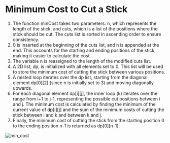 # Minimum Cost to Cut a Stick
1. The function minCost takes two parameters: n, which represents the length of the stick, and cuts, which is a list of the positions where the stick should be cut.
The cuts list is sorted in ascending order to ensure consistency.
2. 0 is inserted at the beginning of the cuts list, and n is appended at the end. This accounts for the starting and ending positions of the stick, making it easier to calculate the cost.
3. The variable n is reassigned to the length of the modified cuts list.
4. A 2D list, dp, is initialized with all elements set to 0. This list will be used to store the minimum cost of cutting the stick between various positions.
5. A nested loop iterates over the dp list, starting from the diagonal element dp[0][2] (since n is initially set to 3) and moving diagonally upwards.
6. For each diagonal element dp[i][j], the inner loop (k) iterates over the range from i+1 to j-1, representing the possible cut positions between i and j. The minimum cost is calculated by finding the minimum of the current value of dp[i][j] and the sum of the minimum costs of cutting the stick between i and k and between k and j.
7. Finally, the minimum cost of cutting the stick from the starting position 0 to the ending position n-1 is returned as dp[0][n-1].

![min_cost](https://github.com/SicilianDefence/Minimum-Cost-to-Cut-a-Stick/assets/45375601/572bda2c-c395-40f6-957b-b230acd0dc50)
